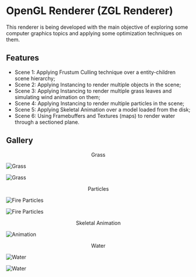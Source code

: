 # OpenGL Renderer (ZGL Renderer)

This renderer is being developed with the main objective of exploring some computer graphics topics and applying some optimization techniques on them.

## Features

- Scene 1: Applying Frustum Culling technique over a entity-children scene hierarchy;
- Scene 2: Applying Instancing to render multiple objects in the scene;
- Scene 3: Applying Instancing to render multiple grass leaves and simulating wind animation on them;
- Scene 4: Applying Instancing to render multiple particles in the scene;
- Scene 5: Applying Skeletal Animation over a model loaded from the disk;
- Scene 6: Using Framebuffers and Textures (maps) to render water through a sectioned plane.

## Gallery

<p align="center">Grass</p>

![Grass](./Media/grass_anim_1.gif)

![Grass](./Media/grass_anim_2.gif)

<p align="center">Particles</p>

![Fire Particles](./Media/particles_fire_anim_1.gif)

![Fire Particles](./Media/particles_fire_anim_2.gif)

<p align="center">Skeletal Animation</p>

![Animation](./Media/skeletal_anim.gif)

<p align="center">Water</p>

![Water](./Media/water_anim_1.gif)

![Water](./Media/water_anim_2.gif)
